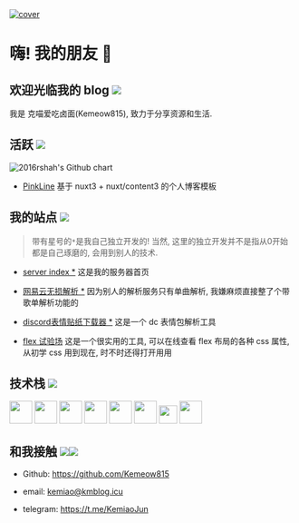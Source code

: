 <a href="/">
    <img src="/background.jpg" alt="cover" >
</a>

# 嗨! 我的朋友 👋

## 欢迎光临我的 blog <img src="https://gcore.jsdelivr.net/gh/sooooooooooooooooootheby/pinkline_commit@v1.0.0/r1999/SothebyTehe.png">

我是 克喵爱吃卤面(Kemeow815), 致力于分享资源和生活.

## 活跃 <img src="https://gcore.jsdelivr.net/gh/sooooooooooooooooootheby/pinkline_commit@v1.0.0/r1999/37Clap.png">

<img src="https://ghchart.rshah.org/d9908e/Kemeow815" alt="2016rshah's Github chart" />

-   [PinkLine](https://github.com/sooooooooooooooooootheby/PinkLine)
    基于 nuxt3 + nuxt/content3 的个人博客模板

## 我的站点 <img src="https://gcore.jsdelivr.net/gh/sooooooooooooooooootheby/pinkline_commit@v1.0.0/r1999/LucySmug.png" />

> 带有星号的`*`是我自己独立开发的! 当然, 这里的独立开发并不是指从0开始都是自己琢磨的, 会用到别人的技术.

- [server index *](https://s22y.moe)
    这是我的服务器首页

- [网易云无损解析 *](https://music.s22y.moe/)
    因为别人的解析服务只有单曲解析, 我嫌麻烦直接整了个带歌单解析功能的

- [discord表情贴纸下载器 *](https://dge.s22y.moe/)
    这是一个 dc 表情包解析工具

- [flex 试验场](https://flex.s22y.moe)
    这是一个很实用的工具, 可以在线查看 flex 布局的各种 css 属性, 从初学 css 用到现在, 时不时还得打开用用



## 技术栈 <img src="https://gcore.jsdelivr.net/gh/sooooooooooooooooootheby/pinkline_commit@v1.0.0/r1999/Marcus_Happy.png">

<div class="iconBox">
    <img class="icon" src="/icon/file_type_vscode_icon_130084.svg" width="40" height="40"/>
    <img class="icon" src="/icon/file_type_js_official_icon_130509.svg" width="40" height="40"/>
    <img class="icon" src="/icon/file_type_node_icon_130301.svg" width="40" height="40"/>
    <img class="icon" src="/icon/file_type_vue_icon_130078.svg" width="40" height="40"/>
    <img class="icon" src="/icon/file_type_sass_icon_130182.svg" width="40" height="40"/>
    <img class="icon" src="/icon/nuxt.svg" width="40" height="40"/>
    <img class="icon" src="/icon/ts.svg" width="32" height="32"/>
    <img class="icon" src="/icon/tailwindcss.svg" width="40" height="40"/>
</div>

## 和我接触 <img src="https://gcore.jsdelivr.net/gh/sooooooooooooooooootheby/pinkline_commit@v1.0.0/r1999/EzraSquish.png"><img src="https://gcore.jsdelivr.net/gh/sooooooooooooooooootheby/pinkline_commit@v1.0.0/r1999/SpathSquish.png">

-   Github: https://github.com/Kemeow815

-   email: kemiao@kmblog.icu

-   telegram: https://t.me/KemiaoJun
